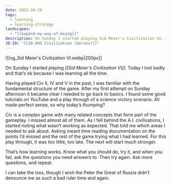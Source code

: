 ```yaml
---
date: 2022-10-26
tags:
  - learning
  - learning-strategy
landscapes:
  - "[[expand-my-way-of-being]]"
description: On Sunday I started playing Sid Meier's Civilization VI. Today I lost badly and that’s ok because I was learning all the time.
JD-ID: "[[26.045 Civilization (Series)]]"
---
```

![[vg_Sid Meier's Civilization VI.webp|200px]]

On Sunday I started playing _[[Sid Meier's Civilization VI]]_. Today I lost badly and that’s ok because I was learning all the time.

Having played Civ II, IV and V in the past, I was familiar with the fundamental structure of the game. After my first attempt on Sunday afternoon it became clear I needed to go back to basics. I found some good tutorials on YouTube and a play through of a science victory scenario. All made perfect sense, so why today’s thumping?

Civ is a complex game with many related concepts that form part of the gameplay. I missed almost all of them. As I fell behind the A.I. civilisations, I started noting what wasn’t working as expected. That told me which areas I needed to ask about. Asking meant time reading documentation on the points I’d missed and the rest of the game trying what I had learned. For this play through, it was too little, too late. The next will start much stronger.

That’s how learning works. Know what you should do, try it, and when you fail, ask the questions you need answers to. Then try again. Ask more questions, and repeat.

I can take the loss, though I wish the Peter the Great of Russia didn’t denounce me as such a bad ruler time and again.
